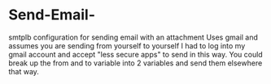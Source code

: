 # Send-Email-
smtplb configuration for sending email with an attachment
Uses gmail and assumes you are sending from yourself to yourself
I had to log into my gmail account and accept "less secure apps" to send in this way.
You could break up the from and to variable into 2 variables and send them elsewhere that way.
